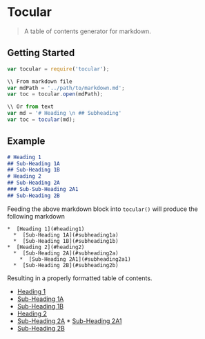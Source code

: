 # Tocular

> A table of contents generator for markdown.


## Getting Started

```js
var tocular = require('tocular');

\\ From markdown file
var mdPath = '../path/to/markdown.md';
var toc = tocular.open(mdPath);

\\ Or from text
var md = '# Heading \n ## Subheading'
var toc = tocular(md);

```


## Example
```md
# Heading 1
## Sub-Heading 1A
## Sub-Heading 1B
# Heading 2
## Sub-Heading 2A
### Sub-Sub-Heading 2A1
## Sub-Heading 2B
```

Feeding the above markdown block into `tocular()` will produce the following markdown
```
*  [Heading 1](#heading1)
  *  [Sub-Heading 1A](#subheading1a)
  *  [Sub-Heading 1B](#subheading1b)
*  [Heading 2](#heading2)
  *  [Sub-Heading 2A](#subheading2a)
    *  [Sub-Heading 2A1](#subheading2a1)
  *  [Sub-Heading 2B](#subheading2b)
```

Resulting in a properly formatted table of contents.

*  [Heading 1](#heading1)
  *  [Sub-Heading 1A](#subheading1a)
  *  [Sub-Heading 1B](#subheading1b)
*  [Heading 2](#heading2)
  *  [Sub-Heading 2A](#subheading2a)
    *  [Sub-Heading 2A1](#subheading2a1)
  *  [Sub-Heading 2B](#subheading2b)

